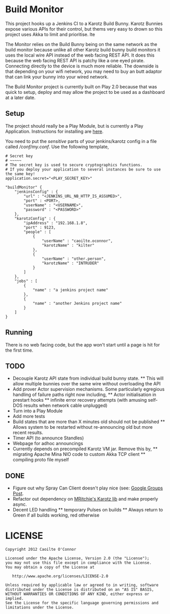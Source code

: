 Build Monitor
=============

This project hooks up a Jenkins CI to a Karotz Build Bunny. Karotz Bunnies expose various APIs for their control, but
thems very easy to drown so this project uses Akka to limit and prioritise.     lte

The Monitor relies on the Build Bunny being on the same network as the build monitor because unlike all other Karotz
build bunny build monitors it uses the local wire API instead of the web facing REST API. It does this because the web
facing REST API is patchy like a one eyed pirate. Connecting directly to the device is much more reliable. The downside
is that depending on your wifi network, you may need to buy an butt adaptor that can link your bunny into your wired
network.


The Build Monitor project is currently built on Play 2.0 because that was quick to setup, deploy and may allow the
project to be used as a dashboard at a later date.

Setup
-----

The project should really be a Play Module, but is currently a Play Application. Instructions for installing are
[here][installingPlay].

You need to put the *sensitive* parts of your jenkins/karotz config in a file called */conf/my.conf*.
Use the following template,

    # Secret key
    # ~~~~~
    # The secret key is used to secure cryptographics functions.
    # If you deploy your application to several instances be sure to use the same key!
    application.secret="<PLAY_SECRET_KEY>"

    "buildMonitor" {
        "jenkinsConfig" : {
            "url" : "<JENKINS_URL_NB_HTTP_IS_ASSUMED>",
            "port" : <PORT>,
            "userName" : "<USERNAME>",
            "password" : "<PASSWORD>"
        },
        "karotzConfig" : {
            "ipAddress" : "192.168.1.8",
            "port" : 9123,
            "people" : [
                {
                    "userName" : "caoilte.oconnor",
                    "karotzName" : "kilter"
                },
                {
                    "userName" : "other.person",
                    "karotzName" : "INTRUDER"
                }
            ]
        },
        "jobs" : [
            {
                "name" : "a jenkins project name"
            },
            {
                "name" : "another Jenkins project name"
            }
        ]
    }

Running
-------

There is no web facing code, but the app won't start until a page is hit for the first time.

TODO
----

* Decouple Karotz API state from individual build bunny state.
** This will allow multiple bunnies over the same wire without overloading the API
* Add prover Actor supervision mechanisms. Some particularly egregious handling of failure paths right now including,
** Actor initialisation in prestart hooks
** infinite error recovery attempts (with amusing self-DOS results when network cable unplugged)
* Turn into a Play Module
* Add more tests
* Build states that are more than X minutes old should not be published
** Allows system to be restarted without re-announcing old but more recent results.
* Timer API (to announce Standles)
* Webpage for adhoc announcings
* Currently depends on precompiled Karotz VM jar. Remove this by,
** migrating Apache Mina NIO code to custom Akka TCP client
** compiling proto file myself


DONE
----

* Figure out why Spray Can Client doesn't play nice (see: [Google Groups Post][sprayCanProblems].
* Refactor out dependency on [MRitchie's Karotz lib][mRitchieKarotzApi] and make properly async.
* Decent LED handling
** temporary Pulses on builds
** Always return to Green if all builds working, red otherwise


LICENSE
=======

    Copyright 2012 Caoilte O'Connor

    Licensed under the Apache License, Version 2.0 (the "License");
    you may not use this file except in compliance with the License.
    You may obtain a copy of the License at

       http://www.apache.org/licenses/LICENSE-2.0

    Unless required by applicable law or agreed to in writing, software
    distributed under the License is distributed on an "AS IS" BASIS,
    WITHOUT WARRANTIES OR CONDITIONS OF ANY KIND, either express or implied.
    See the License for the specific language governing permissions and
    limitations under the License.



[installingPlay]: http://www.playframework.org/documentation/2.0.2/Installing "Installing Play 2.0"
[sprayCanProblems]: https://groups.google.com/forum/?fromgroups=#!topic/spray-user/rxCvR7sjFOU "Spray Can Problems"
[mRitchieKarotzApi]: https://github.com/ritchiem/Karotz-Java-API "Martin Ritchie's Karotz Java API"